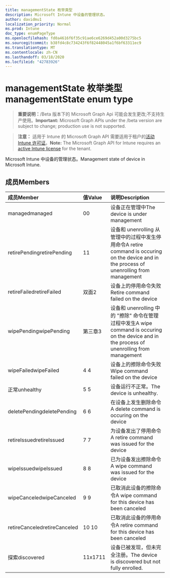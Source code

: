 ```yaml
---
title: managementState 枚举类型
description: Microsoft Intune 中设备的管理状态。
author: davidmu1
localization_priority: Normal
ms.prod: Intune
doc_type: enumPageType
ms.openlocfilehash: fd0a4616f6f35c91ae6ce6269d452a00d3275bc5
ms.sourcegitcommit: b38fd4c8c734243f6f82448045a1f6bf63311ec9
ms.translationtype: MT
ms.contentlocale: zh-CN
ms.lasthandoff: 03/18/2020
ms.locfileid: "42783926"
---
```

# <a name="managementstate-enum-type"></a><span data-ttu-id="aa5d9-103">managementState 枚举类型</span><span class="sxs-lookup"><span data-stu-id="aa5d9-103">managementState enum type</span></span>

> <span data-ttu-id="aa5d9-104">**重要说明：**/Beta 版本下的 Microsoft Graph Api 可能会发生更改;不支持生产使用。</span><span class="sxs-lookup"><span data-stu-id="aa5d9-104">**Important:** Microsoft Graph APIs under the /beta version are subject to change; production use is not supported.</span></span>

> <span data-ttu-id="aa5d9-105">**注意：** 适用于 Intune 的 Microsoft Graph API 需要适用于租户的[活动 Intune 许可证](https://go.microsoft.com/fwlink/?linkid=839381)。</span><span class="sxs-lookup"><span data-stu-id="aa5d9-105">**Note:** The Microsoft Graph API for Intune requires an [active Intune license](https://go.microsoft.com/fwlink/?linkid=839381) for the tenant.</span></span>

<span data-ttu-id="aa5d9-106">Microsoft Intune 中设备的管理状态。</span><span class="sxs-lookup"><span data-stu-id="aa5d9-106">Management state of device in Microsoft Intune.</span></span>

## <a name="members"></a><span data-ttu-id="aa5d9-107">成员</span><span class="sxs-lookup"><span data-stu-id="aa5d9-107">Members</span></span>
|<span data-ttu-id="aa5d9-108">成员</span><span class="sxs-lookup"><span data-stu-id="aa5d9-108">Member</span></span>|<span data-ttu-id="aa5d9-109">值</span><span class="sxs-lookup"><span data-stu-id="aa5d9-109">Value</span></span>|<span data-ttu-id="aa5d9-110">说明</span><span class="sxs-lookup"><span data-stu-id="aa5d9-110">Description</span></span>|
|:---|:---|:---|
|<span data-ttu-id="aa5d9-111">managed</span><span class="sxs-lookup"><span data-stu-id="aa5d9-111">managed</span></span>|<span data-ttu-id="aa5d9-112">0</span><span class="sxs-lookup"><span data-stu-id="aa5d9-112">0</span></span>|<span data-ttu-id="aa5d9-113">设备正在管理中</span><span class="sxs-lookup"><span data-stu-id="aa5d9-113">The device is under management</span></span>|
|<span data-ttu-id="aa5d9-114">retirePending</span><span class="sxs-lookup"><span data-stu-id="aa5d9-114">retirePending</span></span>|<span data-ttu-id="aa5d9-115">1</span><span class="sxs-lookup"><span data-stu-id="aa5d9-115">1</span></span>|<span data-ttu-id="aa5d9-116">设备和 unenrolling 从管理中的过程中发生停用命令</span><span class="sxs-lookup"><span data-stu-id="aa5d9-116">A retire command is occuring on the device and in the process of unenrolling from management</span></span>|
|<span data-ttu-id="aa5d9-117">retireFailed</span><span class="sxs-lookup"><span data-stu-id="aa5d9-117">retireFailed</span></span>|<span data-ttu-id="aa5d9-118">双面</span><span class="sxs-lookup"><span data-stu-id="aa5d9-118">2</span></span>|<span data-ttu-id="aa5d9-119">设备上的停用命令失败</span><span class="sxs-lookup"><span data-stu-id="aa5d9-119">Retire command failed on the device</span></span>|
|<span data-ttu-id="aa5d9-120">wipePending</span><span class="sxs-lookup"><span data-stu-id="aa5d9-120">wipePending</span></span>|<span data-ttu-id="aa5d9-121">第三章</span><span class="sxs-lookup"><span data-stu-id="aa5d9-121">3</span></span>|<span data-ttu-id="aa5d9-122">设备和 unenrolling 中的 "擦除" 命令在管理过程中发生</span><span class="sxs-lookup"><span data-stu-id="aa5d9-122">A wipe command is occuring on the device and in the process of unenrolling from management</span></span>|
|<span data-ttu-id="aa5d9-123">wipeFailed</span><span class="sxs-lookup"><span data-stu-id="aa5d9-123">wipeFailed</span></span>|<span data-ttu-id="aa5d9-124">4 </span><span class="sxs-lookup"><span data-stu-id="aa5d9-124">4</span></span>|<span data-ttu-id="aa5d9-125">设备上的擦除命令失败</span><span class="sxs-lookup"><span data-stu-id="aa5d9-125">Wipe command failed on the device</span></span>|
|<span data-ttu-id="aa5d9-126">正常</span><span class="sxs-lookup"><span data-stu-id="aa5d9-126">unhealthy</span></span>|<span data-ttu-id="aa5d9-127">5 </span><span class="sxs-lookup"><span data-stu-id="aa5d9-127">5</span></span>|<span data-ttu-id="aa5d9-128">设备运行不正常。</span><span class="sxs-lookup"><span data-stu-id="aa5d9-128">The device is unhealthy.</span></span>|
|<span data-ttu-id="aa5d9-129">deletePending</span><span class="sxs-lookup"><span data-stu-id="aa5d9-129">deletePending</span></span>|<span data-ttu-id="aa5d9-130">6 </span><span class="sxs-lookup"><span data-stu-id="aa5d9-130">6</span></span>|<span data-ttu-id="aa5d9-131">在设备上发生删除命令</span><span class="sxs-lookup"><span data-stu-id="aa5d9-131">A delete command is occuring on the device</span></span> |
|<span data-ttu-id="aa5d9-132">retireIssued</span><span class="sxs-lookup"><span data-stu-id="aa5d9-132">retireIssued</span></span>|<span data-ttu-id="aa5d9-133">7 </span><span class="sxs-lookup"><span data-stu-id="aa5d9-133">7</span></span>|<span data-ttu-id="aa5d9-134">为设备发出了停用命令</span><span class="sxs-lookup"><span data-stu-id="aa5d9-134">A retire command was issued for the device</span></span>|
|<span data-ttu-id="aa5d9-135">wipeIssued</span><span class="sxs-lookup"><span data-stu-id="aa5d9-135">wipeIssued</span></span>|<span data-ttu-id="aa5d9-136">8 </span><span class="sxs-lookup"><span data-stu-id="aa5d9-136">8</span></span>|<span data-ttu-id="aa5d9-137">已为设备发出擦除命令</span><span class="sxs-lookup"><span data-stu-id="aa5d9-137">A wipe command was issued for the device</span></span>|
|<span data-ttu-id="aa5d9-138">wipeCanceled</span><span class="sxs-lookup"><span data-stu-id="aa5d9-138">wipeCanceled</span></span>|<span data-ttu-id="aa5d9-139">9 </span><span class="sxs-lookup"><span data-stu-id="aa5d9-139">9</span></span>|<span data-ttu-id="aa5d9-140">已取消此设备的擦除命令</span><span class="sxs-lookup"><span data-stu-id="aa5d9-140">A wipe command for this device has been canceled</span></span>|
|<span data-ttu-id="aa5d9-141">retireCanceled</span><span class="sxs-lookup"><span data-stu-id="aa5d9-141">retireCanceled</span></span>|<span data-ttu-id="aa5d9-142">10 </span><span class="sxs-lookup"><span data-stu-id="aa5d9-142">10</span></span>|<span data-ttu-id="aa5d9-143">已取消此设备的停用命令</span><span class="sxs-lookup"><span data-stu-id="aa5d9-143">A retire command for this device has been canceled</span></span>|
|<span data-ttu-id="aa5d9-144">探索</span><span class="sxs-lookup"><span data-stu-id="aa5d9-144">discovered</span></span>|<span data-ttu-id="aa5d9-145">11x17</span><span class="sxs-lookup"><span data-stu-id="aa5d9-145">11</span></span>|<span data-ttu-id="aa5d9-146">设备已被发现，但未完全注册。</span><span class="sxs-lookup"><span data-stu-id="aa5d9-146">The device is discovered but not fully enrolled.</span></span>|



